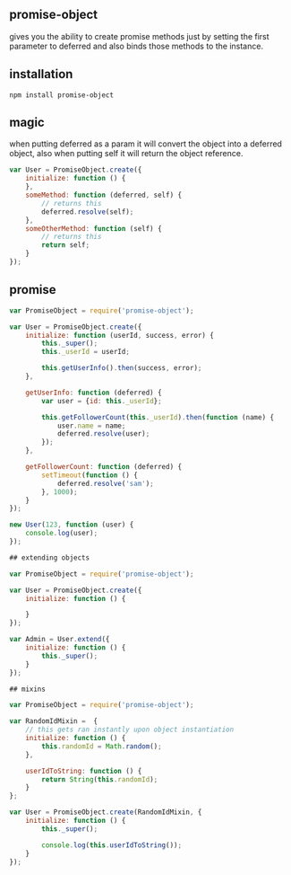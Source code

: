 ## promise-object
gives you the ability to create promise methods just by setting the first parameter to deferred and also binds those methods to the instance.

## installation
	npm install promise-object

## magic

when putting deferred as a param it will convert the object into a deferred object, also when putting self it will return the object reference.

```javascript
var User = PromiseObject.create({
	initialize: function () {
	},
	someMethod: function (deferred, self) {
		// returns this
		deferred.resolve(self);
	},
	someOtherMethod: function (self) {
		// returns this
		return self;
	}
});
```

## promise

```javascript
var PromiseObject = require('promise-object');

var User = PromiseObject.create({
	initialize: function (userId, success, error) {
		this._super();
		this._userId = userId;

		this.getUserInfo().then(success, error);
	},

	getUserInfo: function (deferred) {
		var user = {id: this._userId};

		this.getFollowerCount(this._userId).then(function (name) {
			user.name = name;
			deferred.resolve(user);
		});
	},

	getFollowerCount: function (deferred) {
		setTimeout(function () {
			deferred.resolve('sam');
		}, 1000);
	}
});

new User(123, function (user) {
	console.log(user);
});

## extending objects

var PromiseObject = require('promise-object');

var User = PromiseObject.create({
	initialize: function () {

	}
});

var Admin = User.extend({
	initialize: function () {
		this._super();
	}
});

## mixins

var PromiseObject = require('promise-object');

var RandomIdMixin =  {
	// this gets ran instantly upon object instantiation
	initialize: function () {
		this.randomId = Math.random();
	},

	userIdToString: function () {
		return String(this.randomId);
	}
};

var User = PromiseObject.create(RandomIdMixin, {
	initialize: function () {
		this._super();

		console.log(this.userIdToString());
	}
});